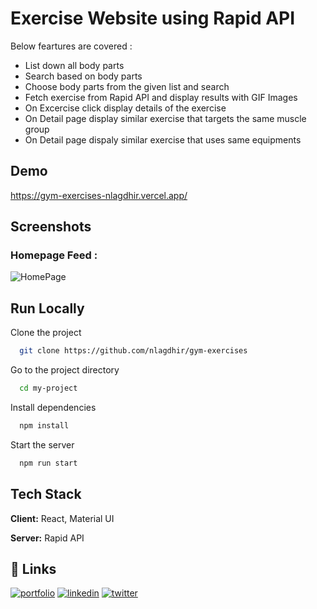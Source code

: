 # Exercise Website using Rapid API 

Below feartures are covered : 
 
- List down all body parts
- Search based on body parts
- Choose body parts from the given list and search
- Fetch exercise from Rapid API and display results with GIF Images 
- On Excercise click display details of the exercise
- On Detail page display similar exercise that targets the same muscle group
- On Detail page dispaly similar exercise that uses same equipments

## Demo

https://gym-exercises-nlagdhir.vercel.app/


## Screenshots

### Homepage Feed : 
![HomePage](https://snipboard.io/i1Hg23.jpg?text=Homepage+Image)


## Run Locally

Clone the project

```bash
  git clone https://github.com/nlagdhir/gym-exercises
```

Go to the project directory

```bash
  cd my-project
```

Install dependencies

```bash
  npm install
```

Start the server

```bash
  npm run start  
```


## Tech Stack

**Client:** React, Material UI

**Server:** Rapid API


## 🔗 Links
[![portfolio](https://img.shields.io/badge/my_portfolio-000?style=for-the-badge&logo=ko-fi&logoColor=white)](https://nlagdhir.in/)
[![linkedin](https://img.shields.io/badge/linkedin-0A66C2?style=for-the-badge&logo=linkedin&logoColor=white)](https://www.linkedin.com/in/nileshlagdhir/)
[![twitter](https://img.shields.io/badge/twitter-1DA1F2?style=for-the-badge&logo=twitter&logoColor=white)](https://twitter.com/nlagdhir)
